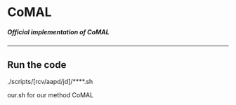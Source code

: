 # CoMAL
##### Official implementation of CoMAL
-----
## Run the code

./scripts/[rcv/aapd/jd]/****.sh

our.sh for our method CoMAL
